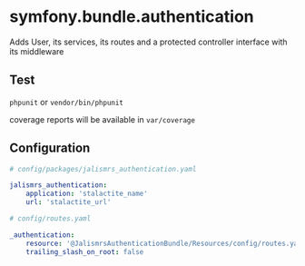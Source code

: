 # symfony.bundle.authentication

Adds User, its services, its routes and a protected controller interface with its middleware

## Test

`phpunit` or `vendor/bin/phpunit`

coverage reports will be available in `var/coverage`

## Configuration

```yaml
# config/packages/jalismrs_authentication.yaml

jalismrs_authentication:
    application: 'stalactite_name'
    url: 'stalactite_url'
```
```yaml
# config/routes.yaml

_authentication:
    resource: '@JalismrsAuthenticationBundle/Resources/config/routes.yaml'
    trailing_slash_on_root: false
```
